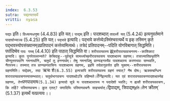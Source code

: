 ```yaml
---
index:  6.3.53
sutra:  पद्यत्यतदर्थे
vritti:  nyasa
---
```


`पद्याः` इति। `विध्यत्यधनुषा` (4.4.83) इति यत्।
`पाद्यम्` इति। पादशब्दात् `तादर्थ्ये यत्` (5.4.24) इत्यनुवर्तमाने `पादार्घाभ्याञ्च` (5.4.25) इति यत्।
`पद्भावे` इत्यादि। पद्भावे कर्त्तव्येऽस्मिंश्चरत्यर्थे य इक् तस्मिन् कृते पद्भावस्योपसंख्यानम्उप्रतिपादनं कर्त्तव्यमित्यर्थः। तत्रेदं प्रतिपादनम्--पदिति योगविबागात् सिद्धमिति। पर्पादिष्वेव `पादः पच्च्` (4.4.10) इति पाठात् सिद्धमिति वा।
`शरीरावयवस्य` झ्र्`शरीरावयववचनस्य--काशिकाट इत्यादि। कुतः पुनरेतल्लभ्यते? केचिदाहुः--पूर्वसूत्रे सामर्थ्याच्छरीरावयवसय पादशब्दस्य ग्रहणम्। तत्राज्यातिप्रभृतीनि त्रीण्युत्तरपदानि गमनार्थानि, चतुर्थं तु हननार्थम्। तेषु गमनाधिषु प्राण्यङ्गस्यैव पादशब्दस्य करणभावः सम्भवति, नैतरस्य। तस्मात् तत्र प्राण्यह्गवाचिनः पादशब्दस्य ग्रहणम्, इहपि तदेवानुवर्त्तत इति युक्तम्--शरीरावयवस्य ग्रहणमिति। यद्येवम्, तदा `ऋचः शे` (6.3.55) इत्यत्रापि शरीरावयवस्य ग्रहणं स्यात्? नैष दोषः; ऋक्सम्बन्धिन शरारावयववचनस्यासम्भवात्। चतुर्थभागवचनः पादशब्दोऽत्रि ग्रहिष्यते। `तेन` इत्यादि। यत एवं शरारावयववचनपादशब्दस्येह ग्रहणम्, तेन `पणपादमाष` (5.1.34) इत्यादो सूत्रे यः पादशब्दस्तस्य न पदादेशो भवति; न ह्यसौ शरीरावयववचनः, कि तर्हि? परिमाणवचनः। कुत एतत्? पणादिभिः परिमाणवचनैः साहचर्यात्। `द्विपाद्यम्, त्रिपाद्यम्` इति। `तेन क्रीतम्` (5.1.37) इत्यर्थे यत्प्रत्ययः।।

